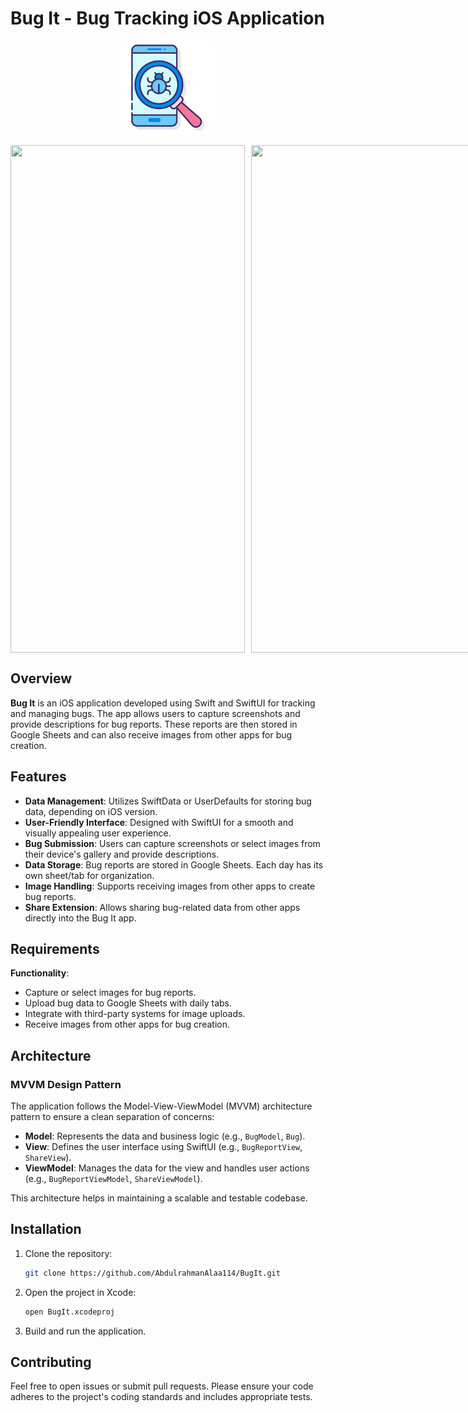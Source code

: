 # Bug It - Bug Tracking iOS Application

<p align="center">
  <img src="Images/appstore.png" alt="Screenshot" width="150"/>
</p>

<p align="center" style="display: flex; gap: 10px;">
<img src="Images/screen.gif" width="375" height="812" />
<img src="Images/screen2.gif" width="375" height="812" />
</p>

## Overview

**Bug It** is an iOS application developed using Swift and SwiftUI for tracking and managing bugs. The app allows users to capture screenshots and provide descriptions for bug reports. These reports are then stored in Google Sheets and can also receive images from other apps for bug creation.

## Features

- **Data Management**: Utilizes SwiftData or UserDefaults for storing bug data, depending on iOS version.
- **User-Friendly Interface**: Designed with SwiftUI for a smooth and visually appealing user experience.
- **Bug Submission**: Users can capture screenshots or select images from their device's gallery and provide descriptions.
- **Data Storage**: Bug reports are stored in Google Sheets. Each day has its own sheet/tab for organization.
- **Image Handling**: Supports receiving images from other apps to create bug reports.
- **Share Extension**: Allows sharing bug-related data from other apps directly into the Bug It app.

## Requirements

**Functionality**:
   - Capture or select images for bug reports.
   - Upload bug data to Google Sheets with daily tabs.
   - Integrate with third-party systems for image uploads.
   - Receive images from other apps for bug creation.


## Architecture

### MVVM Design Pattern

The application follows the Model-View-ViewModel (MVVM) architecture pattern to ensure a clean separation of concerns:

- **Model**: Represents the data and business logic (e.g., `BugModel`, `Bug`).
- **View**: Defines the user interface using SwiftUI (e.g., `BugReportView`, `ShareView`).
- **ViewModel**: Manages the data for the view and handles user actions (e.g., `BugReportViewModel`, `ShareViewModel`).

This architecture helps in maintaining a scalable and testable codebase.


## Installation

1. Clone the repository:
    ```bash
    git clone https://github.com/AbdulrahmanAlaa114/BugIt.git
    ```
2. Open the project in Xcode:
    ```bash
    open BugIt.xcodeproj
    ```
3. Build and run the application.

## Contributing

Feel free to open issues or submit pull requests. Please ensure your code adheres to the project's coding standards and includes appropriate tests.
